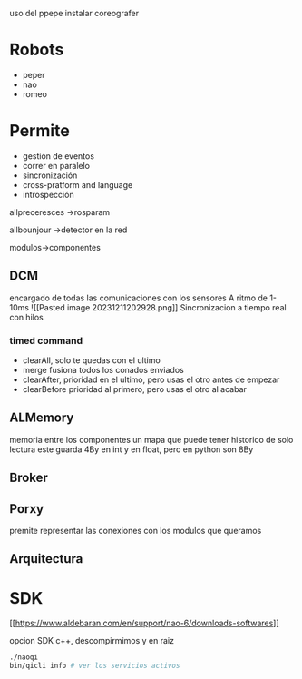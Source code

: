 
uso del ppepe instalar coreografer

# Robots
- peper
- nao
- romeo
# Permite
- gestión de eventos
- correr en paralelo
- sincronización
- cross-pratform and language
- introspección


allpreceresces ->rosparam

allbounjour ->detector en la red

modulos->componentes

## DCM 
encargado de todas las comunicaciones con los sensores 
A ritmo de 1-10ms
![[Pasted image 20231211202928.png]]
Sincronizacion a tiempo real con hilos

### timed command
- clearAll, solo te quedas con el ultimo 
- merge fusiona todos los conados enviados
- clearAfter, prioridad en el ultimo, pero usas el otro antes de empezar 
- clearBefore prioridad al primero, pero usas el otro al acabar
## ALMemory
memoria entre los componentes
un mapa que puede tener historico de solo lectura
este guarda 4By en int y en float, pero en python  son 8By
## Broker

## Porxy
premite representar las conexiones con los modulos que queramos

## Arquitectura



# SDK 
[[https://www.aldebaran.com/en/support/nao-6/downloads-softwares]]

opcion SDK c++, descompirmimos y en raiz 
```bash
./naoqi
bin/qicli info # ver los servicios activos
```


